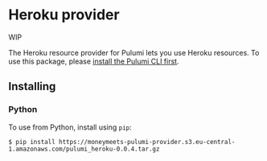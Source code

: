 # Heroku provider

WIP

The Heroku resource provider for Pulumi lets you use Heroku resources. To use
this package, please [install the Pulumi CLI first](https://pulumi.io/).

## Installing

### Python

To use from Python, install using `pip`:

    $ pip install https://moneymeets-pulumi-provider.s3.eu-central-1.amazonaws.com/pulumi_heroku-0.0.4.tar.gz
